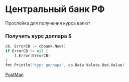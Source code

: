 # Центральный банк РФ

Прослойка для получения курса валют

### Получить курс доллара $

```go
cb, ErrorCB := cbbank.New()
if ErrorCB != nil {
	t.Error(ErrorCB)
}
fmt.Println("Курс доллара", cb.Data.Valute.Usd.Value)
```

[PostMan](https://app.getpostman.com/join-team?invite_code=ba77616c0d844d73f78a8e1fddfa56a2&target_code=c50fa27f70575cf6b245a692b47b9be8)

